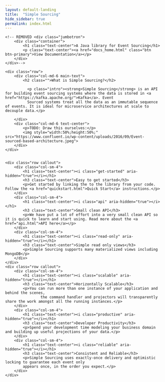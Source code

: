 ```yaml
---
layout: default-landing
title:  "Simple Sourcing"
hide_sidebar: true
permalink: index.html
---
```


<div class="container">

    <!-- REMOVED <div class="jumbotron">
        <div class="container">
            <h1 class="text-center">A Java library for Event Sourcing</h1>
            <p class="text-center"><a href="docs_home.html" class="btn btn-primary">View Documentation</a></p>
        </div>
    </div>-->

    <div class="row">
        <div class="col-md-6 main-text">
            <h2 class="">What is Simple Sourcing?</h2>

              <p class="intro"><strong>Simple Sourcing</strong> is an API for building event sourcing systems where the data is stored in <a href="https://kafka.apache.org/">Kafka</a>. Event
              Sourced systems treat all the data as an immutable sequence of events. It is ideal for microservice architectures at scale to decouple data.</p>

        </div>
        <div class="col-md-6 text-center">
            <p>TODO: Draw this ourselves:</p>
            <img style="width:50%;height:50%;" src="https://www.confluent.io/wp-content/uploads/2016/09/Event-sourced-based-architecture.jpeg">
        </div>
    </div>


    <div class="row callout">
        <div class="col-sm-4">
            <h1 class="text-center"><i class="get-started" aria-hidden="true"></i></h1>
            <h3 class="text-center">Easy to get started</h3>
            <p>Get started by linking the to the library from your code. Follow the <a href="quickstart.html">Quick Start</a> instructions.</p>
        </div>
        <div class="col-sm-4">
            <h1 class="text-center"><i class="api" aria-hidden="true"></i></h1>
            <h3 class="text-center">Small clean API</h3>
            <p>We have put a lot of effort into a very small clean API so it is quick to learn and start using. Read more about the <a href="api.html">API here</a></p>
        </div>
        <div class="col-sm-4">
            <h1 class="text-center"><i class="read-only" aria-hidden="true"></i></h1>
            <h3 class="text-center">Simple read only views</h3>
            <p>Simple Sourcing supports many materialized views including MongoDB</p>
        </div>
    </div>
    <div class="row callout">
        <div class="col-sm-4">
            <h1 class="text-center"><i class="scalable" aria-hidden="true"></i></h1>
            <h3 class="text-center">Horizontally Scalable</h3>
            <p>You can run more than one instance of your application and behind the scenes,
                    the command handler and projectors will transparently share the work amongst all the running instances.</p>
        </div>
        <div class="col-sm-4">
            <h1 class="text-center"><i class="productive" aria-hidden="true"></i></h1>
            <h3 class="text-center">Developer Productivity</h3>
            <p>Spend your development time modeling your business domain and building up useful projections of your data.</p>
        </div>
        <div class="col-sm-4">
            <h1 class="text-center"><i class="reliable" aria-hidden="true"></i></h1>
            <h3 class="text-center">Consistent and Reliable</h3>
            <p>Simple Sourcing uses exactly-once delivery and optimistic locking to guarantee each event only
            appears once, in the order you expect.</p>
        </div>
    </div>

</div>
